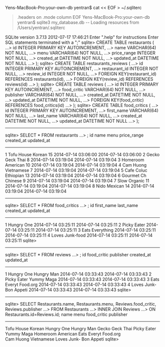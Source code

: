 <!-- ## Show the terminal output here.  -->
Yens-MacBook-Pro:your-own-db yentran$ cat << EOF > ~/.sqliterc
> .headers on
> .mode column
> EOF
Yens-MacBook-Pro:your-own-db yentran$ sqlite3 my_database.db
-- Loading resources from /Users/yentran/.sqliterc

SQLite version 3.7.13 2012-07-17 17:46:21
Enter ".help" for instructions
Enter SQL statements terminated with a ";"
sqlite> CREATE TABLE restaurants ( 
   ...> id INTEGER PRIMARY KEY AUTOINCREMENT, 
   ...> name VARCHAR(64) NOT NULL, 
   ...> menu VARCHAR(64) NOT NULL, 
   ...> price_range INTEGER NOT NULL, 
   ...> created_at DATETIME NOT NULL, 
   ...> updated_at DATETIME NOT NULL 
   ...> ); 
sqlite> CREATE TABLE restaurants_reviews (
   ...> id INTEGER PRIMARY KEY AUTOINCREMENT,
   ...> restaurant_id INTEGER NOT NULL,
   ...> review_id INTEGER NOT NULL,
   ...> FOREIGN KEY(restaurant_id) REFERENCES restaurants(id),
   ...> FOREIGN KEY(review_id) REFERENCES reviews(id)
   ...>  );
sqlite> CREATE TABLE reviews (
   ...> id INTEGER PRIMARY KEY AUTOINCREMENT,
   ...> food_critic VARCHAR(64) NOT NULL,
   ...> publisher VARCHAR(64) NOT NULL,
   ...> created_at DATETIME NOT NULL,
   ...> updated_at DATETIME NOT NULL,
   ...> FOREIGN KEY(food_critic) REFERENCES food_critics(id)
   ...>  );
sqlite> CREATE TABLE food_critics (
   ...> id INTEGER PRIMARY KEY AUTOINCREMENT,
   ...> first_name VARCHAR(64) NOT NULL,
   ...> last_name VARCHAR(64) NOT NULL,
   ...> created_at DATETIME NOT NULL,
   ...> updated_at DATETIME NOT NULL
   ...> );

*************************************************************

sqlite> SELECT * FROM restaurants
   ...> ;
id          name        menu        price_range  created_at           updated_at         
----------  ----------  ----------  -----------  -------------------  -------------------
1           Tofu House  Korean      15           2014-07-14 03:06:00  2014-07-14 03:06:00
2           Gecko Geck  Thai        8            2014-07-14 03:19:04  2014-07-14 03:19:04
3           Homeroom    American    10           2014-07-14 03:19:04  2014-07-14 03:19:04
4           Cam Huong   Vietnamese  7            2014-07-14 03:19:04  2014-07-14 03:19:04
5           Cafe Coluc  Ethiopian   13           2014-07-14 03:19:04  2014-07-14 03:19:04
6           Gourmet Ch  Chinese     9            2014-07-14 03:19:04  2014-07-14 03:19:04
7           Slow        Organic     11           2014-07-14 03:19:04  2014-07-14 03:19:04
8           Nido        Mexican     14           2014-07-14 03:19:04  2014-07-14 03:19:04

*************************************************************

sqlite> SELECT * FROM food_critics
   ...> ;
id          first_name  last_name   created_at           updated_at         
----------  ----------  ----------  -------------------  -------------------
1           Hungry      One         2014-07-14 03:25:11  2014-07-14 03:25:11
2           Picky       Eater       2014-07-14 03:25:11  2014-07-14 03:25:11
3           Eats        Everything  2014-07-14 03:25:11  2014-07-14 03:25:11
4           Loves       Junk-food   2014-07-14 03:25:11  2014-07-14 03:25:11
sqlite> 

*************************************************************

sqlite> SELECT * FROM reviews
   ...> ;
id          food_critic  publisher   created_at           updated_at         
----------  -----------  ----------  -------------------  -------------------
1           Hungry One   Hungry Man  2014-07-14 03:33:43  2014-07-14 03:33:43
2           Picky Eater  Yummy Maga  2014-07-14 03:33:43  2014-07-14 03:33:43
3           Eats Everyt  Food.org    2014-07-14 03:33:43  2014-07-14 03:33:43
4           Loves Junk-  Bon Appeti  2014-07-14 03:33:43  2014-07-14 03:33:43
sqlite> 

***************************************************************

sqlite> SELECT Restaurants.name, Restaurants.menu, Reviews.food_critic, Reviews.publisher
   ...> FROM Restaurants
   ...> INNER JOIN Reviews
   ...> ON Restaurants.id=Reviews.id;
name        menu        food_critic  publisher 
----------  ----------  -----------  ----------
Tofu House  Korean      Hungry One   Hungry Man
Gecko Geck  Thai        Picky Eater  Yummy Maga
Homeroom    American    Eats Everyt  Food.org  
Cam Huong   Vietnamese  Loves Junk-  Bon Appeti
sqlite> 